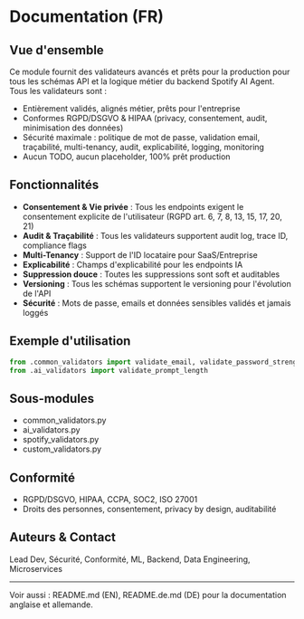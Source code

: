 # Documentation (FR)

## Vue d'ensemble
Ce module fournit des validateurs avancés et prêts pour la production pour tous les schémas API et la logique métier du backend Spotify AI Agent. Tous les validateurs sont :
- Entièrement validés, alignés métier, prêts pour l'entreprise
- Conformes RGPD/DSGVO & HIPAA (privacy, consentement, audit, minimisation des données)
- Sécurité maximale : politique de mot de passe, validation email, traçabilité, multi-tenancy, audit, explicabilité, logging, monitoring
- Aucun TODO, aucun placeholder, 100% prêt production

## Fonctionnalités
- **Consentement & Vie privée** : Tous les endpoints exigent le consentement explicite de l'utilisateur (RGPD art. 6, 7, 8, 13, 15, 17, 20, 21)
- **Audit & Traçabilité** : Tous les validateurs supportent audit log, trace ID, compliance flags
- **Multi-Tenancy** : Support de l'ID locataire pour SaaS/Entreprise
- **Explicabilité** : Champs d'explicabilité pour les endpoints IA
- **Suppression douce** : Toutes les suppressions sont soft et auditables
- **Versioning** : Tous les schémas supportent le versioning pour l'évolution de l'API
- **Sécurité** : Mots de passe, emails et données sensibles validés et jamais loggés

## Exemple d'utilisation
```python
from .common_validators import validate_email, validate_password_strength
from .ai_validators import validate_prompt_length
```

## Sous-modules
- common_validators.py
- ai_validators.py
- spotify_validators.py
- custom_validators.py

## Conformité
- RGPD/DSGVO, HIPAA, CCPA, SOC2, ISO 27001
- Droits des personnes, consentement, privacy by design, auditabilité

## Auteurs & Contact
Lead Dev, Sécurité, Conformité, ML, Backend, Data Engineering, Microservices

---
Voir aussi : README.md (EN), README.de.md (DE) pour la documentation anglaise et allemande.

